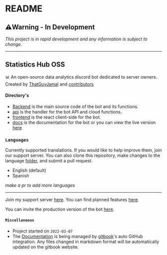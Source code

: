 # README

## ⚠️Warning - In Development

_This project is in rapid development and any information is subject to change._

***

## Statistics Hub OSS

📊 An open-source data analytics discord bot dedicated to server owners. Created by [ThatGuyJamal](https://github.com/ThatGuyJamal) and [contributors](.github/contributors.md)

#### Directory's

* [Backend](./backend/) is the main source code of the bot and its functions.
* [api](./server/) is the handler for the bot API and cloud functions.
* [frontend](./frontend/) is the react client-side for the bot.
* [docs](./documentation/) is the documentation for the bot or you can view the live version [here](https://thatguyjamal.gitbook.io/sho-docs/)

### `Languages`

Currently supported translations. If you would like to help improve them, join our support server. You can also clone this repository, make changes to the language [folder](backend/src/languages/), and submit a pull request.

* English (default)
* Spanish

_make a pr to add more languages_

***
Join my support server [here](https://discord.com/invite/N79DZsm3m2). You can find planned features [here](https://thatguyjamal.gitbook.io/sho-docs/planned).

You can invite the production version of the bot [here](https://discord-statistics.vercel.app/invite).

#### `Miscellaneous`

* Project started on `2022-03-07`
* The [Documentation](documentation/) is being managed by [gitbook](https://www.gitbook.com/)'s auto GitHub integration. Any files changed in markdown format will be automatically updated on the gitbook website.
